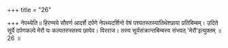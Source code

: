 +++
title = "26"

+++
नेपथ्येति॥ हिरण्मये सौवर्ण आदर्शे दर्पणे नेपथ्यदर्शिनो वेषं पश्यतस्तस्यातिथेश्छाया प्रतिबिम्बम्। उदिते सूर्ये दर्पणकल्पे मेरौ यः कल्पतरुस्तस्य छायेव। विरराज। तस्य सूर्यसंक्रान्तबिम्बस्य संभवत् 'मेरौ'इत्युक्तम् ॥ 26 ॥